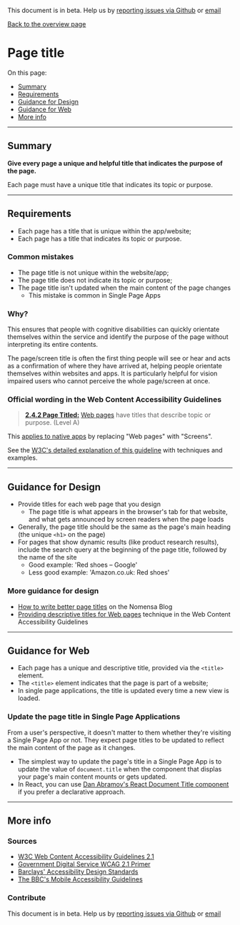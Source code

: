 This document is in beta. Help us by [reporting issues via Github](https://github.com/theappbusiness/accessibility-guidelines) or [email](mailto:jeanfrancois@theappbusiness.com)

[Back to the overview page](./../index.html)

# Page title

On this page:
* [Summary](#summary)
* [Requirements](#requirements)
* [Guidance for Design](#guidance-for-design)
* [Guidance for Web](#guidance-for-web)
* [More info](#more-info)

---

## Summary

**Give every page a unique and helpful title that indicates the purpose of the page.**

Each page must have a unique title that indicates its topic or purpose.

---

## Requirements

* Each page has a title that is unique within the app/website;
* Each page has a title that indicates its topic or purpose.

### Common mistakes

* The page title is not unique within the website/app;
* The page title does not indicate its topic or purpose;
* The page title isn't updated when the main content of the page changes
  * This mistake is common in Single Page Apps

### Why?

This ensures that people with cognitive disabilities can quickly orientate themselves within the service and identify the purpose of the page without interpreting its entire contents.

The page/screen title is often the first thing people will see or hear and acts as a confirmation of where they have arrived at, helping people orientate themselves within websites and apps. It is particularly helpful for vision impaired users who cannot perceive the whole page/screen at once.

### Official wording in the Web Content Accessibility Guidelines

> [**2.4.2 Page Titled:**](https://www.w3.org/TR/UNDERSTANDING-WCAG20/navigation-mechanisms-title.html) [Web pages](https://www.w3.org/TR/UNDERSTANDING-WCAG20/navigation-mechanisms-title.html#webpagedef) have titles that describe topic or purpose. (Level A)

This [applies to native apps](https://www.w3.org/TR/wcag2ict/#navigation-mechanisms-title) by replacing "Web pages" with "Screens".

See the [W3C's detailed explanation of this guideline](https://www.w3.org/TR/UNDERSTANDING-WCAG20/navigation-mechanisms-title.html) with techniques and examples.

---

## Guidance for Design

* Provide titles for each web page that you design
  * The page title is what appears in the browser's tab for that website, and what gets announced by screen readers when the page loads
* Generally, the page title should be the same as the page's main heading (the unique `<h1>` on the page)
* For pages that show dynamic results (like product research results), include the search query at the beginning of the page title, followed by the name of the site
  * Good example: 'Red shoes – Google'
  * Less good example: 'Amazon.co.uk: Red shoes'

### More guidance for design

* [How to write better page titles](https://www.nomensa.com/blog/2013/how-to-write-better-page-titles) on the Nomensa Blog
* [Providing descriptive titles for Web pages](https://www.w3.org/TR/2016/NOTE-WCAG20-TECHS-20161007/G88) technique in the Web Content Accessibility Guidelines

---

## Guidance for Web

* Each page has a unique and descriptive title, provided via the `<title>` element.
* The `<title>` element indicates that the page is part of a website;
* In single page applications, the title is updated every time a new view is loaded.

### Update the page title in Single Page Applications

From a user's perspective, it doesn't matter to them whether they're visiting a Single Page App or not. They expect page titles to be updated to reflect the main content of the page as it changes.

* The simplest way to update the page's title in a Single Page App is to update the value of `document.title` when the component that displas your page's main content mounts or gets updated.
* In React, you can use [Dan Abramov's React Document Title component](https://github.com/gaearon/react-document-title) if you prefer a declarative approach.

---

## More info

### Sources

* [W3C Web Content Accessibility Guidelines 2.1](https://www.w3.org/TR/WCAG21/)
* [Government Digital Service WCAG 2.1 Primer](https://alphagov.github.io/wcag-primer/)
* [Barclays' Accessibility Design Standards](https://home.barclays/who-we-are/our-suppliers/our-requirements-of-external-suppliers/)
* [The BBC's Mobile Accessibility Guidelines](https://www.bbc.co.uk/guidelines/futuremedia/accessibility/mobile/summary)

### Contribute

This document is in beta. Help us by [reporting issues via Github](https://github.com/theappbusiness/accessibility-guidelines) or [email](mailto:jeanfrancois@theappbusiness.com)




